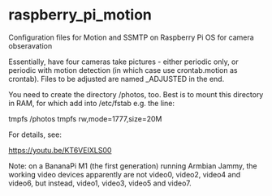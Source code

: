 # raspberry_pi_motion
Configuration files for Motion and SSMTP on Raspberry Pi OS for camera obseravation

Essentially, have four cameras take pictures - either periodic only, or periodic with motion detection (in which case use crontab.motion as crontab). Files to be adjusted are named _ADJUSTED in the end.

You need to create the directory /photos, too. Best is to mount this directory in RAM, for which add into /etc/fstab e.g. the line:

tmpfs /photos tmpfs rw,mode=1777,size=20M

For details, see:

https://youtu.be/KT6VEIXLS00

Note: on a BananaPi M1 (the first generation) running Armbian Jammy, the working video devices apparently are not video0, video2, video4 and video6, but instead, video1, video3, video5 and video7.

